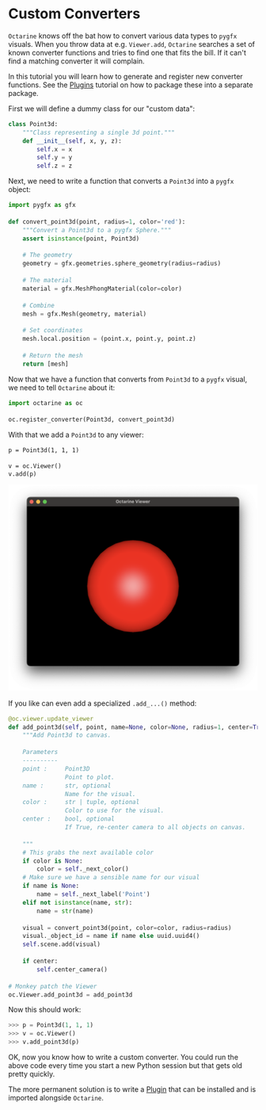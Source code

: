 # Custom Converters

`Octarine` knows off the bat how to convert various data types to `pygfx` visuals.
When you throw data at e.g. `Viewer.add`, `Octarine` searches a set of known converter
functions and tries to find one that fits the bill. If it can't find a matching
converter it will complain.

In this tutorial you will learn how to generate and register new converter functions.
See the [Plugins](plugins.md) tutorial on how to package these into a separate
package.

First we will define a dummy class for our "custom data":

```python
class Point3d:
    """Class representing a single 3d point."""
    def __init__(self, x, y, z):
        self.x = x
        self.y = y
        self.z = z
```

Next, we need to write a function that converts a `Point3d` into
a `pygfx` object:

```python
import pygfx as gfx

def convert_point3d(point, radius=1, color='red'):
    """Convert a Point3d to a pygfx Sphere."""
    assert isinstance(point, Point3d)

    # The geometry
    geometry = gfx.geometries.sphere_geometry(radius=radius)

    # The material
    material = gfx.MeshPhongMaterial(color=color)

    # Combine
    mesh = gfx.Mesh(geometry, material)

    # Set coordinates
    mesh.local.position = (point.x, point.y, point.z)

    # Return the mesh
    return [mesh]
```

Now that we have a function that converts from `Point3d` to a `pygfx`
visual, we need to tell `Octarine` about it:

```python
import octarine as oc

oc.register_converter(Point3d, convert_point3d)
```

With that we add a `Point3d` to any viewer:

```
p = Point3d(1, 1, 1)

v = oc.Viewer()
v.add(p)
```

![sphere example](../_static/sphere_example.png)


If you like can even add a specialized `.add_...()` method:

```python
@oc.viewer.update_viewer
def add_point3d(self, point, name=None, color=None, radius=1, center=True):
    """Add Point3d to canvas.

    Parameters
    ----------
    point :     Point3D
                Point to plot.
    name :      str, optional
                Name for the visual.
    color :     str | tuple, optional
                Color to use for the visual.
    center :    bool, optional
                If True, re-center camera to all objects on canvas.

    """
    # This grabs the next available color
    if color is None:
        color = self._next_color()
    # Make sure we have a sensible name for our visual
    if name is None:
        name = self._next_label('Point')
    elif not isinstance(name, str):
        name = str(name)

    visual = convert_point3d(point, color=color, radius=radius)
    visual._object_id = name if name else uuid.uuid4()
    self.scene.add(visual)

    if center:
        self.center_camera()

# Monkey patch the Viewer
oc.Viewer.add_point3d = add_point3d
```

Now this should work:

```python
>>> p = Point3d(1, 1, 1)
>>> v = oc.Viewer()
>>> v.add_point3d(p)
```

OK, now you know how to write a custom converter. You could run the
above code every time you start a new Python session but that gets
old pretty quickly.

The more permanent solution is to write a [Plugin](plugins.md) that
can be installed and is imported alongside `Octarine`.